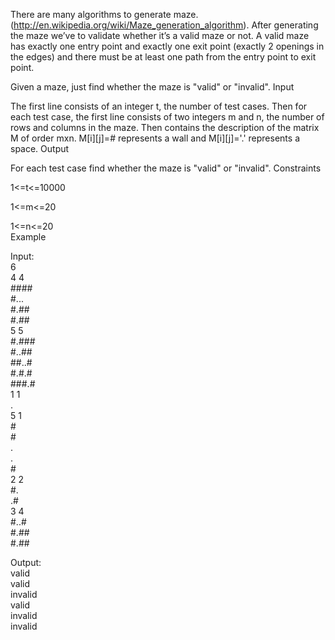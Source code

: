 There are many algorithms to generate maze. (http://en.wikipedia.org/wiki/Maze_generation_algorithm). After generating the maze we’ve to validate whether it’s a valid maze or not. A valid maze has exactly one entry point and exactly one exit point (exactly 2 openings in the edges) and there must be at least one path from the entry point to exit point.

Given a maze, just find whether the maze is "valid" or "invalid".
Input

The first line consists of an integer t, the number of test cases. Then for each test case, the first line consists of two integers m and n, the number of rows and columns in the maze. Then contains the description of the matrix M of order mxn. M[i][j]=# represents a wall and M[i][j]='.' represents a space.
Output

For each test case find whether the maze is "valid" or "invalid".
Constraints

1<=t<=10000

1<=m<=20

1<=n<=20\
Example

Input:\
6\
4 4\
####\
#...\
#.##\
#.##\
5 5\
#.###\
#..##\
##..#\
#.#.#\
###.#\
1 1\
.\
5 1\
#\
#\
.\
.\
#\
2 2\
#.\
.#\
3 4\
#..#\
#.##\
#.##

Output:\
valid\
valid\
invalid\
valid\
invalid\
invalid

